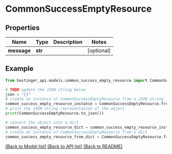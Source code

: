 # CommonSuccessEmptyResource


## Properties

Name | Type | Description | Notes
------------ | ------------- | ------------- | -------------
**message** | **str** |  | [optional] 

## Example

```python
from hostinger_api.models.common_success_empty_resource import CommonSuccessEmptyResource

# TODO update the JSON string below
json = "{}"
# create an instance of CommonSuccessEmptyResource from a JSON string
common_success_empty_resource_instance = CommonSuccessEmptyResource.from_json(json)
# print the JSON string representation of the object
print(CommonSuccessEmptyResource.to_json())

# convert the object into a dict
common_success_empty_resource_dict = common_success_empty_resource_instance.to_dict()
# create an instance of CommonSuccessEmptyResource from a dict
common_success_empty_resource_from_dict = CommonSuccessEmptyResource.from_dict(common_success_empty_resource_dict)
```
[[Back to Model list]](../README.md#documentation-for-models) [[Back to API list]](../README.md#documentation-for-api-endpoints) [[Back to README]](../README.md)


